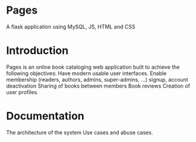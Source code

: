 # Pages
A flask application using MySQL, JS, HTML and CSS
# Introduction
Pages is an online book cataloging web application built to achieve the following objectives:
  Have modern usable user interfaces.
  Enable membership (readers, authors, admins, super-admins, ...) signup, account deactivation
  Sharing of books between members
  Book reviews
  Creation of user profiles.
# Documentation
The architecture of the system
Use cases and abuse cases.
